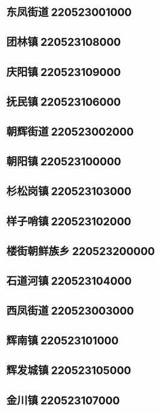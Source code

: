 # 东凤街道 220523001000
# 团林镇 220523108000
# 庆阳镇 220523109000
# 抚民镇 220523106000
# 朝辉街道 220523002000
# 朝阳镇 220523100000
# 杉松岗镇 220523103000
# 样子哨镇 220523102000
# 楼街朝鲜族乡 220523200000
# 石道河镇 220523104000
# 西凤街道 220523003000
# 辉南镇 220523101000
# 辉发城镇 220523105000
# 金川镇 220523107000
